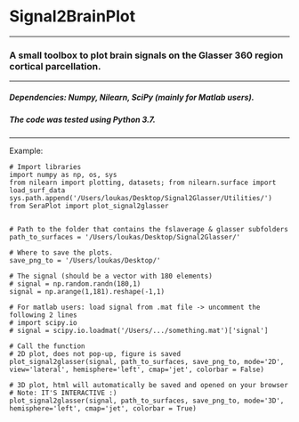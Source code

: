 # Signal2BrainPlot

***

### A small toolbox to plot brain signals on the Glasser 360 region cortical parcellation.

***

##### Dependencies: Numpy, Nilearn, SciPy (mainly for Matlab users).
##### The code was tested using Python 3.7.

***

Example:

```
# Import libraries
import numpy as np, os, sys
from nilearn import plotting, datasets; from nilearn.surface import load_surf_data
sys.path.append('/Users/loukas/Desktop/Signal2Glasser/Utilities/')
from SeraPlot import plot_signal2glasser


# Path to the folder that contains the fslaverage & glasser subfolders
path_to_surfaces = '/Users/loukas/Desktop/Signal2Glasser/'

# Where to save the plots.
save_png_to = '/Users/loukas/Desktop/'

# The signal (should be a vector with 180 elements)
# signal = np.random.randn(180,1)
signal = np.arange(1,181).reshape(-1,1)

# For matlab users: load signal from .mat file -> uncomment the following 2 lines
# import scipy.io
# signal = scipy.io.loadmat('/Users/.../something.mat')['signal']

# Call the function
# 2D plot, does not pop-up, figure is saved
plot_signal2glasser(signal, path_to_surfaces, save_png_to, mode='2D', view='lateral', hemisphere='left', cmap='jet', colorbar = False)

# 3D plot, html will automatically be saved and opened on your browser
# Note: IT'S INTERACTIVE :)
plot_signal2glasser(signal, path_to_surfaces, save_png_to, mode='3D', hemisphere='left', cmap='jet', colorbar = True)
```
